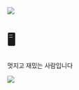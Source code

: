 <img src="https://capsule-render.vercel.app/api?type=waving&color=timeGradient&height=100&section=header&animation=twinkling" />

# 🖥

멋지고 재밌는 사람입니다
 
<img src="https://capsule-render.vercel.app/api?type=waving&color=timeGradient&height=100&section=footer&animation=twinkling" />
